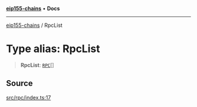 [**eip155-chains**](../README.md) • **Docs**

***

[eip155-chains](../globals.md) / RpcList

# Type alias: RpcList

> **RpcList**: [`RPC`](../interfaces/RPC.md)[]

## Source

[src/rpc/index.ts:17](https://github.com/ivanzzeth/eip155-chains/blob/1338acd729e1930017264c44f09e203c6cd544d3/src/rpc/index.ts#L17)

